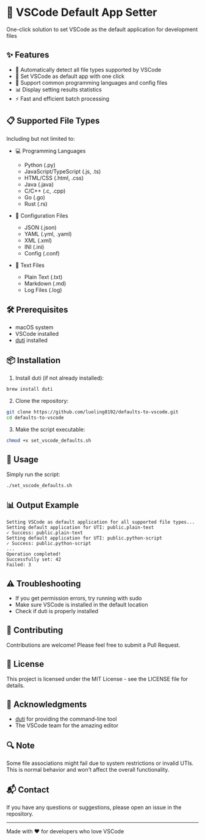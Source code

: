 # 🚀 VSCode Default App Setter

One-click solution to set VSCode as the default application for development files

## ✨ Features

- 🔄 Automatically detect all file types supported by VSCode
- 🎯 Set VSCode as default app with one click
- 📝 Support common programming languages and config files
- 📊 Display setting results statistics
- ⚡️ Fast and efficient batch processing

## 📋 Supported File Types

Including but not limited to:

- 💻 Programming Languages
  - Python (.py)
  - JavaScript/TypeScript (.js, .ts)
  - HTML/CSS (.html, .css)
  - Java (.java)
  - C/C++ (.c, .cpp)
  - Go (.go)
  - Rust (.rs)
  
- 📄 Configuration Files
  - JSON (.json)
  - YAML (.yml, .yaml)
  - XML (.xml)
  - INI (.ini)
  - Config (.conf)
  
- 📝 Text Files
  - Plain Text (.txt)
  - Markdown (.md)
  - Log Files (.log)

## 🛠 Prerequisites

- macOS system
- VSCode installed
- [duti](https://github.com/moretension/duti) installed

## 📦 Installation

1. Install duti (if not already installed):
```bash
brew install duti
```

2. Clone the repository:
```bash
git clone https://github.com/luoling8192/defaults-to-vscode.git
cd defaults-to-vscode
```

3. Make the script executable:
```bash
chmod +x set_vscode_defaults.sh
```

## 🚀 Usage

Simply run the script:
```bash
./set_vscode_defaults.sh
```

## 📊 Output Example

```
Setting VSCode as default application for all supported file types...
Setting default application for UTI: public.plain-text
✓ Success: public.plain-text
Setting default application for UTI: public.python-script
✓ Success: public.python-script
...
Operation completed!
Successfully set: 42
Failed: 3
```

## ⚠️ Troubleshooting

- If you get permission errors, try running with sudo
- Make sure VSCode is installed in the default location
- Check if duti is properly installed

## 🤝 Contributing

Contributions are welcome! Please feel free to submit a Pull Request.

## 📄 License

This project is licensed under the MIT License - see the LICENSE file for details.

## 🙏 Acknowledgments

- [duti](https://github.com/moretension/duti) for providing the command-line tool
- The VSCode team for the amazing editor

## 🔍 Note

Some file associations might fail due to system restrictions or invalid UTIs. This is normal behavior and won't affect the overall functionality.

## 📬 Contact

If you have any questions or suggestions, please open an issue in the repository.

---
Made with ❤️ for developers who love VSCode
